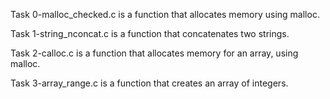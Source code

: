 Task 0-malloc_checked.c is a function that allocates memory using malloc.

Task 1-string_nconcat.c is a function that concatenates two strings.

Task 2-calloc.c is a function that allocates memory for an array, using malloc.

Task 3-array_range.c is a function that creates an array of integers.
